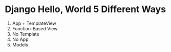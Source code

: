 # Django Hello, World 5 Different Ways

1. App + TemplateView
2. Function-Based View
3. No Template
4. No App
5. Models
